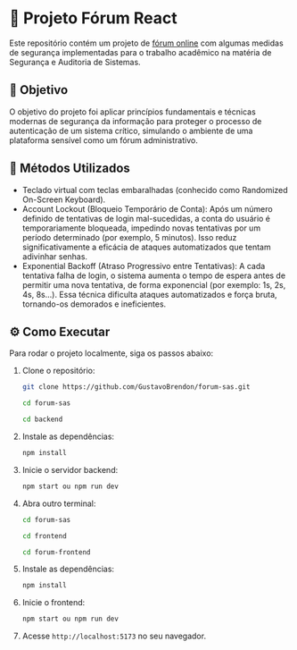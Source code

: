 # 💬 Projeto Fórum React

Este repositório contém um projeto de <a href="https://github.com/GustavoBrendon/forum-react" target="_blank">fórum online</a> com algumas medidas de segurança implementadas para o trabalho acadêmico na matéria de Segurança e Auditoria de Sistemas. 

## 📌 Objetivo

O objetivo do projeto foi aplicar princípios fundamentais e técnicas modernas de segurança da informação para proteger o processo de autenticação de um sistema crítico, simulando o ambiente de uma plataforma sensível como um fórum administrativo.

## 🚀 Métodos Utilizados

- Teclado virtual com teclas embaralhadas (conhecido como Randomized On-Screen Keyboard).
- Account Lockout (Bloqueio Temporário de Conta): Após um número definido de tentativas de login mal-sucedidas, a conta do usuário é temporariamente bloqueada, impedindo novas tentativas por um período determinado (por exemplo, 5 minutos). Isso reduz significativamente a eficácia de ataques automatizados que tentam adivinhar senhas.
- Exponential Backoff (Atraso Progressivo entre Tentativas): A cada tentativa falha de login, o sistema aumenta o tempo de espera antes de permitir uma nova tentativa, de forma exponencial (por exemplo: 1s, 2s, 4s, 8s...). Essa técnica dificulta ataques automatizados e força bruta, tornando-os demorados e ineficientes.

## ⚙️ Como Executar

Para rodar o projeto localmente, siga os passos abaixo:

1. Clone o repositório:

   ```bash
   git clone https://github.com/GustavoBrendon/forum-sas.git
   ```
   ```bash
   cd forum-sas
   ```
   ```bash
   cd backend
   ```

2. Instale as dependências:

   ```bash
   npm install
   ```

3. Inicie o servidor backend:

   ```bash
   npm start ou npm run dev
   ```

4. Abra outro terminal:

   ```bash
   cd forum-sas
   ```
   ```bash
   cd frontend
   ```
   ```bash
   cd forum-frontend
   ```

5. Instale as dependências:

   ```bash
   npm install
   ```

6. Inicie o frontend:

   ```bash
   npm start ou npm run dev
   ```

7. Acesse `http://localhost:5173` no seu navegador.
